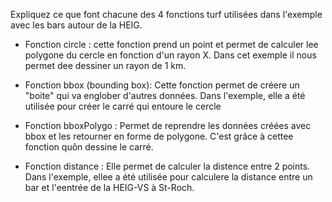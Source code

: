 Expliquez ce que font chacune des 4 fonctions turf utilisées dans l'exemple avec les bars autour de la HEIG.

 - Fonction circle  : cette fonction prend un point et permet de calculer lee polygone du cercle en fonction d'un rayon X. Dans cet exemple il nous permet dee dessiner un rayon de 1 km. 

 - Fonction bbox (bounding box): Cette fonction permet de créere un "boite" qui va englober d'autres données. Dans l'exemple, elle a été utilisée pour créer le carré qui entoure le cercle 

 - Fonction bboxPolygo : Permet de reprendre les données créées avec bbox et les retourner en forme de polygone. C'est grâce à cettee fonction quôn dessine le carré. 

 - Fonction distance : Elle permet de calculer la distence entre 2 points. Dans l'exemple, ellee a été utilisée pour calculere la distance entre un bar et l'eentrée de la HEIG-VS à St-Roch. 

